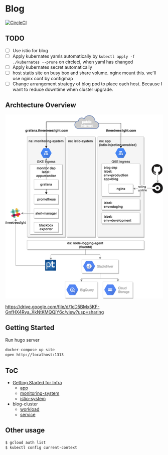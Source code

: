 # Blog

[![CircleCI](https://circleci.com/gh/threetreeslight/blog/tree/master.svg?style=svg)](https://circleci.com/gh/threetreeslight/blog/tree/master)

## TODO

- [ ] Use istio for blog
- [ ] Apply kubernates yamls automatically by `kubectl apply -f ./kubernates --prune` on circleci, when yaml has changed
- [ ] Apply kubernates secret automatically
- [ ] host statis site on busy box and share volume. nginx mount this. we'll use nginx conf by configmap
- [ ] Change arrangement strategy of blog pod to place each host. Because I want to reduce downtime when cluster upgrade.

## Archtecture Overview

![](/docs/architecture.png)

https://drive.google.com/file/d/1cD5BMx5KF-GnfHX4Rya_XkNtKMQQiY6c/view?usp=sharing

## Getting Started

Run hugo server

```sh
docker-compose up site
open http://localhost:1313
```

## ToC

- [Getting Started for Infra](docs/getting-started-for-infra.md)
  - [app](docs/infra/app.md)
  - [monitoring-system](docs/infra/monitoring-system.md)
  - [istio-system](docs/infra/istio-system.md)
- blog-cluster
  - [workload](https://console.cloud.google.com/kubernetes/workload?authuser=0&project=threetreeslight&workload_list_tablesize=50&workload_list_tablequery=%255B%257B_22k_22_3A_22is_system_22_2C_22t_22_3A10_2C_22v_22_3A_22_5C_22false_5C_22_22_2C_22s_22_3Atrue%257D_2C%257B_22k_22_3A_22metadata%252FclusterReference%252Fname_22_2C_22t_22_3A10_2C_22v_22_3A_22_5C_22blog-cluster_5C_22_22_2C_22s_22_3Atrue%257D%255D)
  - [service](https://console.cloud.google.com/kubernetes/discovery?authuser=0&project=threetreeslight&service_list_tablesize=50&service_list_tablequery=%255B%257B_22k_22_3A_22is_system_22_2C_22t_22_3A10_2C_22v_22_3A_22_5C_22false_5C_22_22_2C_22s_22_3Atrue%257D_2C%257B_22k_22_3A_22metadata%252FclusterReference%252Fname_22_2C_22t_22_3A10_2C_22v_22_3A_22_5C_22blog-cluster_5C_22_22%257D%255D)

## Other usage

```console
$ gcloud auth list
$ kubectl config current-context
```
